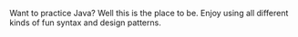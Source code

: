 Want to practice Java? Well this is the place to be. Enjoy using all different kinds of fun syntax and design patterns.
